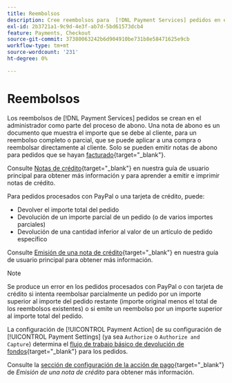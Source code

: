 ```yaml
---
title: Reembolsos
description: Cree reembolsos para  [!DNL Payment Services] pedidos en el administrador como parte del proceso de abono.
exl-id: 2b3721a1-9c9d-4e3f-ab7d-5bd61573dcb4
feature: Payments, Checkout
source-git-commit: 37380063242b6d904910be731b8e58471625e9cb
workflow-type: tm+mt
source-wordcount: '231'
ht-degree: 0%

---
```


# Reembolsos

Los reembolsos de [!DNL Payment Services] pedidos se crean en el administrador como parte del proceso de abono. Una nota de abono es un documento que muestra el importe que se debe al cliente, para un reembolso completo o parcial, que se puede aplicar a una compra o reembolsar directamente al cliente. Solo se pueden emitir notas de abono para pedidos que se hayan [facturado](https://experienceleague.adobe.com/en/docs/commerce-admin/stores-sales/order-management/invoices#create-an-invoice){target="_blank"}.

Consulte [Notas de crédito](https://experienceleague.adobe.com/en/docs/commerce-admin/stores-sales/order-management/credit-memos/credit-memos){target="_blank"} en nuestra guía de usuario principal para obtener más información y para aprender a emitir e imprimir notas de crédito.

Para pedidos procesados con PayPal o una tarjeta de crédito, puede:

* Devolver el importe total del pedido
* Devolución de un importe parcial de un pedido (o de varios importes parciales)
* Devolución de una cantidad inferior al valor de un artículo de pedido específico

Consulte [Emisión de una nota de crédito](https://experienceleague.adobe.com/en/docs/commerce-admin/stores-sales/order-management/credit-memos/credit-memo-create){target="_blank"} en nuestra guía de usuario principal para obtener más información.

>[!NOTE]
>
>Se produce un error en los pedidos procesados con PayPal o con tarjeta de crédito si intenta reembolsar parcialmente un pedido por un importe superior al importe del pedido restante (importe original menos el total de los reembolsos existentes) o si emite un reembolso por un importe superior al importe total del pedido.

La configuración de [!UICONTROL Payment Action] de su configuración de [!UICONTROL Payment Settings] (ya sea `Authorize` o `Authorize and Capture`) determina el [flujo de trabajo básico de devolución de fondos](https://experienceleague.adobe.com/en/docs/commerce-admin/stores-sales/order-management/credit-memos/credit-memos#refund-workflow){target="_blank"} para los pedidos.

Consulte la [sección de configuración de la acción de pago](https://experienceleague.adobe.com/en/docs/commerce-admin/stores-sales/order-management/credit-memos/credit-memo-create#payment-action-setting){target="_blank"} de _Emisión de una nota de crédito_ para obtener más información.
